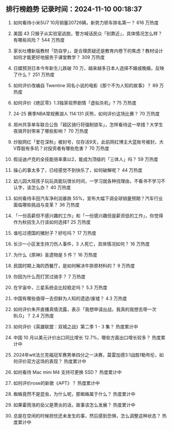 
## 排行榜趋势 记录时间：2024-11-10 00:18:37
  
  1. 如何看待小米SU7 10月销量20726辆，新势力轿车排名第一？ 616 万热度
    
  2. 美国 43 只猴子从实验室逃脱，警方喊话民众「别靠近」，具体情况怎么样？有哪些风险？ 544 万热度
    
  3. 家长吐槽新版教材「防自学」，是合理质疑还是教育内卷下的焦虑？教材设计如何才能更好地服务于课堂教学？ 309 万热度
    
  4. 日媒预测日本今年新生儿跌破 70 万，越来越多日本人选择不婚或晚婚，反映了什么？ 251 万热度
    
  5. 如何评价改编自 Twentine 同名小说的电影《那个不为人知的故事》？ 89 万热度
    
  6. 如何评价《绝区零》1.3独家视界剧情「虚拟杀机」? 75 万热度
    
  7. 24-25 赛季NBA常规赛湖人 114:131 灰熊，如何评价这场比赛？ 70 万热度
    
  8. 郑州共享单车联合公告「超区骑行将强制锁车」，怎样看待这一举措？大学生夜骑开封带来了哪些影响？ 70 万热度
    
  9. 炒股网红「爱在深秋」被封号，仅存活9天，此前网红博主大蓝账号被封，大V荐股有多坑？对投资者有哪些危害？ 70 万热度
    
  10. 假设迪卢克的全技能倍率乘以2，能成为顶级的「三体人」吗？ 59 万热度
    
  11. 操心的事太多了，已经感觉不到快乐了，如何破解呢？ 44 万热度
    
  12. 幼儿园大班孩子玩玩具能玩很长时间，一学习就各种找理由，不看书不学习不认字，该怎么办？ 40 万热度
    
  13. 如何看待丰田汽车净利润暴跌 55%，宣布大幅下调全球销量预期？汽车行业面临哪些挑战与变革？ 36 万热度
    
  14. 「一份高薪但不感兴趣的工作」和「一份感兴趣但是薪资低的工作」，你觉得作为秋招生入行该如何选择? 25 万热度
    
  15. 谁吃过德国的猪肘子？好吃吗？ 17 万热度
    
  16. 长沙一小区发生持刀伤人事件，3 人死亡，具体情况如何？ 16 万热度
    
  17. 为什么《原神》圣遗物是 5 件？ 16 万热度
    
  18. 民国时期上海的西餐厅，是如何解决牛排原材料的？ 9 万热度
    
  19. 你因为什么而打赏过骑手？ 7 万热度
    
  20. 在宇宙中，三星系统会比较稳定吗？ 5.3 万热度
    
  21. 中国有哪些值得一去但鲜为人知的遗迹/废墟？ 4.3 万热度
    
  22. 如何评价朱开直播真情流露，表示「我想申请出战，我真的我想去带一次BLG」？ 2.4 万热度
    
  23. 如何评价《英雄联盟：双城之战》第二季 1 - 3 集？ 热度累计中
    
  24. 中国 10 月以美元计价出口同比增长 12.7%，哪些方面出口增长较多？ 热度累计中
    
  25. 2024年wtt法兰克福冠军赛男单四分之一决赛，莫雷加德3:1战胜f勒布伦，如何评价双方这场的表现？ 热度累计中
    
  26. 如何看待 Mac mini M4 支持可更换 SSD？ 热度累计中
    
  27. 如何评价rose的新歌《APT》？ 热度累计中
    
  28. 蜘蛛竟然不是昆虫，为什么呢，那蜘蛛属于什么？ 热度累计中
    
  29. 如果霍雨浩的岳父是萧炎的话，故事该怎么发展？ 热度累计中
    
  30. 总是在空闲的时候担忧还未发生的事，然后感到恐惧，怎么调整这种状态？ 热度累计中
    